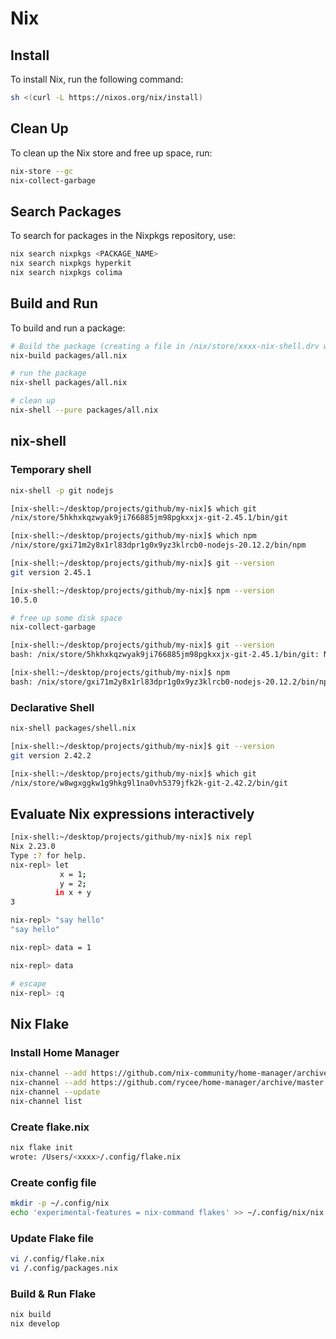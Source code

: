 # Nix

## Install
To install Nix, run the following command:
```bash
sh <(curl -L https://nixos.org/nix/install)
```

## Clean Up
To clean up the Nix store and free up space, run:
```bash
nix-store --gc
nix-collect-garbage
```

## Search Packages
To search for packages in the Nixpkgs repository, use:
```bash
nix search nixpkgs <PACKAGE_NAME>
nix search nixpkgs hyperkit
nix search nixpkgs colima
```

## Build and Run
To build and run a package:
```bash
# Build the package (creating a file in /nix/store/xxxx-nix-shell.drv which is used for nix-shell)
nix-build packages/all.nix

# run the package
nix-shell packages/all.nix

# clean up
nix-shell --pure packages/all.nix
```

## nix-shell

### Temporary shell

```bash
nix-shell -p git nodejs
```

```bash
[nix-shell:~/desktop/projects/github/my-nix]$ which git
/nix/store/5hkhxkqzwyak9ji766885jm98pgkxxjx-git-2.45.1/bin/git

[nix-shell:~/desktop/projects/github/my-nix]$ which npm
/nix/store/gxi71m2y8x1rl83dpr1g0x9yz3klrcb0-nodejs-20.12.2/bin/npm

[nix-shell:~/desktop/projects/github/my-nix]$ git --version
git version 2.45.1

[nix-shell:~/desktop/projects/github/my-nix]$ npm --version
10.5.0

# free up some disk space
nix-collect-garbage

[nix-shell:~/desktop/projects/github/my-nix]$ git --version
bash: /nix/store/5hkhxkqzwyak9ji766885jm98pgkxxjx-git-2.45.1/bin/git: No such file or directory

[nix-shell:~/desktop/projects/github/my-nix]$ npm
bash: /nix/store/gxi71m2y8x1rl83dpr1g0x9yz3klrcb0-nodejs-20.12.2/bin/npm: No such file or directory
```

### Declarative Shell
```bash
nix-shell packages/shell.nix
```

```bash
[nix-shell:~/desktop/projects/github/my-nix]$ git --version
git version 2.42.2

[nix-shell:~/desktop/projects/github/my-nix]$ which git
/nix/store/w8wgxggkw1g9hkg9l1na0vh5379jfk2k-git-2.42.2/bin/git
```

## Evaluate Nix expressions interactively 
```bash
[nix-shell:~/desktop/projects/github/my-nix]$ nix repl
Nix 2.23.0
Type :? for help.
nix-repl> let
           x = 1;
           y = 2;
          in x + y
3

nix-repl> "say hello"
"say hello"

nix-repl> data = 1

nix-repl> data

# escape
nix-repl> :q
```


## Nix Flake

### Install Home Manager
```bash
nix-channel --add https://github.com/nix-community/home-manager/archive/master.tar.gz home-manager
nix-channel --add https://github.com/rycee/home-manager/archive/master.tar.gz home-manager
nix-channel --update
nix-channel list
```

### Create flake.nix
```bash
nix flake init
wrote: /Users/<xxxx>/.config/flake.nix
```

### Create config file
```bash
mkdir -p ~/.config/nix
echo 'experimental-features = nix-command flakes' >> ~/.config/nix/nix.conf
```

### Update Flake file
```bash
vi /.config/flake.nix
vi /.config/packages.nix
```

### Build & Run Flake
```bash
nix build
nix develop
```